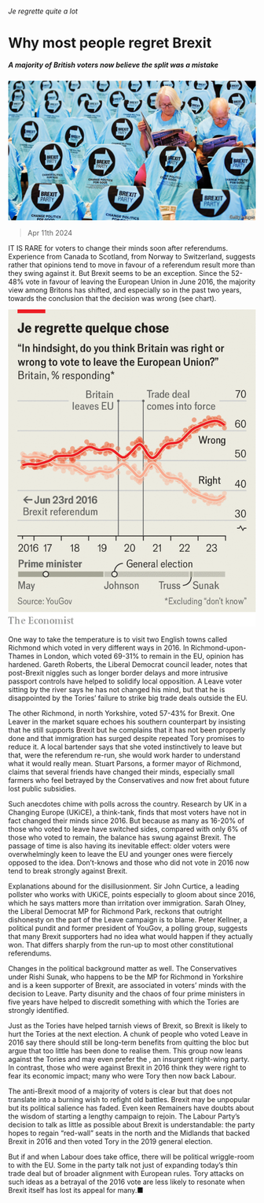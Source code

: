 ###### Je regrette quite a lot

# Why most people regret Brexit 

##### A majority of British voters now believe the split was a mistake 

![image](images/20240413_BRP002.jpg) 

> Apr 11th 2024 

IT IS RARE for voters to change their minds soon after referendums. Experience from Canada to Scotland, from Norway to Switzerland, suggests rather that opinions tend to move in favour of a referendum result more than they swing against it. But Brexit seems to be an exception. Since the 52-48% vote in favour of leaving the European Union in June 2016, the majority view among Britons has shifted, and especially so in the past two years, towards the conclusion that the decision was wrong (see chart). 

![image](images/20240413_BRC245.png) 


One way to take the temperature is to visit two English towns called Richmond which voted in very different ways in 2016. In Richmond-upon-Thames in London, which voted 69-31% to remain in the EU, opinion has hardened. Gareth Roberts, the Liberal Democrat council leader, notes that post-Brexit niggles such as longer border delays and more intrusive passport controls have helped to solidify local opposition. A Leave voter sitting by the river says he has not changed his mind, but that he is disappointed by the Tories’ failure to strike big trade deals outside the EU. 

The other Richmond, in north Yorkshire, voted 57-43% for Brexit. One Leaver in the market square echoes his southern counterpart by insisting that he still supports Brexit but he complains that it has not been properly done and that immigration has surged despite repeated Tory promises to reduce it. A local bartender says that she voted instinctively to leave but that, were the referendum re-run, she would work harder to understand what it would really mean. Stuart Parsons, a former mayor of Richmond, claims that several friends have changed their minds, especially small farmers who feel betrayed by the Conservatives and now fret about future lost public subsidies.

Such anecdotes chime with polls across the country. Research by UK in a Changing Europe (UKiCE), a think-tank, finds that most voters have not in fact changed their minds since 2016. But because as many as 16-20% of those who voted to leave have switched sides, compared with only 6% of those who voted to remain, the balance has swung against Brexit. The passage of time is also having its inevitable effect: older voters were overwhelmingly keen to leave the EU and younger ones were fiercely opposed to the idea. Don’t-knows and those who did not vote in 2016 now tend to break strongly against Brexit.

Explanations abound for the disillusionment. Sir John Curtice, a leading pollster who works with UKiCE, points especially to gloom about  since 2016, which he says matters more than irritation over immigration. Sarah Olney, the Liberal Democrat MP for Richmond Park, reckons that outright dishonesty on the part of the Leave campaign is to blame. Peter Kellner, a political pundit and former president of YouGov, a polling group, suggests that many Brexit supporters had no idea what would happen if they actually won. That differs sharply from the run-up to most other constitutional referendums. 

Changes in the political background matter as well. The Conservatives under Rishi Sunak, who happens to be the MP for Richmond in Yorkshire and is a keen supporter of Brexit, are associated in voters’ minds with the decision to Leave. Party disunity and the chaos of four prime ministers in five years have helped to discredit something with which the Tories are strongly identified. 

Just as the Tories have helped tarnish views of Brexit, so Brexit is likely to hurt the Tories at the next election. A chunk of people who voted Leave in 2016 say there should still be long-term benefits from quitting the bloc but argue that too little has been done to realise them. This group now leans against the Tories and may even prefer the , an insurgent right-wing party. In contrast, those who were against Brexit in 2016 think they were right to fear its economic impact; many who were Tory then now back Labour.

The anti-Brexit mood of a majority of voters is clear but that does not translate into a burning wish to refight old battles. Brexit may be unpopular but its political salience has faded. Even keen Remainers have doubts about the wisdom of starting a lengthy campaign to rejoin. The Labour Party’s decision to talk as little as possible about Brexit is understandable: the party hopes to regain “red-wall” seats in the north and the Midlands that backed Brexit in 2016 and then voted Tory in the 2019 general election. 

But if and when Labour does take office, there will be political wriggle-room to  with the EU. Some in the party talk not just of expanding today’s thin trade deal but of broader alignment with European rules. Tory attacks on such ideas as a betrayal of the 2016 vote are less likely to resonate when Brexit itself has lost its appeal for many.■


